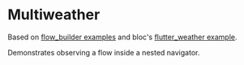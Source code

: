 # Multiweather

Based on [flow_builder examples](https://github.com/felangel/flow_builder/tree/master/example) and bloc's [flutter_weather example](https://github.com/felangel/bloc/tree/master/examples/flutter_weather).

Demonstrates observing a flow inside a nested navigator.
